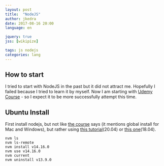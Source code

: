 ```yaml
---
layout: post
title:  "NodeJS"
author: jkedra
date: 2017-08-16 20:00
language: en

jquery: true
jss: [wikipize]

tags: js nodejs
categories: lang
---
```


## How to start

I tried to start with NodeJS in the past but it did not attract me.
Hopefully I failed because I tried to learn it by myself. Now I am
starting with [Udemy Course][1] - so I expect it to be more successfully
attempt this time.

## Ubuntu Install

First install nodejs, but not like [the course][1] says (it mentions
global install for Mac and Windows), but rather using [this tutorial][2](20.04)
or [this one][3](18.04).

    nvm ls
    nvm ls-remote
    nvm install v14.16.0 
    nvm use v14.16.0
    nvm current
    nvm uninstall v13.9.0


[1]: https://www.udemy.com/the-complete-nodejs-developer-course-2
[2]: https://www.digitalocean.com/community/tutorials/how-to-install-node-js-on-ubuntu-20-04
[3]: https://www.digitalocean.com/community/tutorials/how-to-install-node-js-on-ubuntu-18-04


